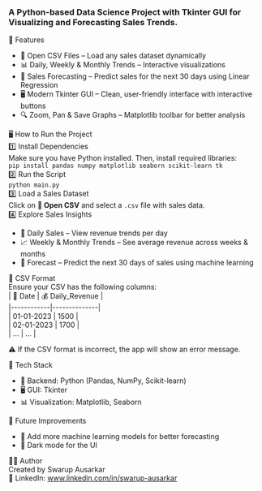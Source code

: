 ### A Python-based Data Science Project with Tkinter GUI for Visualizing and Forecasting Sales Trends.  

🚀 Features  
- 📂 Open CSV Files – Load any sales dataset dynamically  
- 📊 Daily, Weekly & Monthly Trends – Interactive visualizations  
- 🔮 Sales Forecasting – Predict sales for the next 30 days using Linear Regression  
- 🖥 Modern Tkinter GUI – Clean, user-friendly interface with interactive buttons  
- 🔍 Zoom, Pan & Save Graphs – Matplotlib toolbar for better analysis  

🖥 How to Run the Project  
1️⃣ Install Dependencies  
Make sure you have Python installed. Then, install required libraries:  
```pip install pandas numpy matplotlib seaborn scikit-learn tk```  
2️⃣ Run the Script  
```python main.py```  
3️⃣ Load a Sales Dataset  
Click on **📂 Open CSV** and select a `.csv` file with sales data.  
4️⃣ Explore Sales Insights  
- 📅 Daily Sales – View revenue trends per day  
- 📈 Weekly & Monthly Trends – See average revenue across weeks & months  
- 🔮 Forecast – Predict the next 30 days of sales using machine learning  

📝 CSV Format  
Ensure your CSV has the following columns:  
| 📆 Date     | 💰 Daily_Revenue |  
|------------|--------------|  
| 01-01-2023 | 1500         |  
| 02-01-2023 | 1700         |  
| ...        | ...          |  

⚠️ If the CSV format is incorrect, the app will show an error message.  

🔧 Tech Stack  
- 🐍 Backend: Python (Pandas, NumPy, Scikit-learn)  
- 🖥 GUI: Tkinter  
- 📊 Visualization: Matplotlib, Seaborn  

🔮 Future Improvements  
- 🤖 Add more machine learning models for better forecasting   
- 🌙 Dark mode for the UI  

👨‍💻 Author  
Created by Swarup Ausarkar  
🔗 LinkedIn: www.linkedin.com/in/swarup-ausarkar